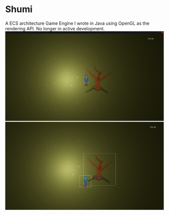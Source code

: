 # Shumi
A ECS architecture Game Engine I wrote in Java using OpenGL as the rendering API.
No longer in active development.
![demo image 1](./demo/1.png)
![demo image 2](./demo/2.png)

